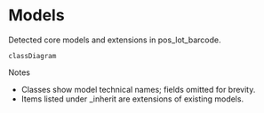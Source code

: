 # Models

Detected core models and extensions in pos_lot_barcode.

```mermaid
classDiagram
```

Notes
- Classes show model technical names; fields omitted for brevity.
- Items listed under _inherit are extensions of existing models.
